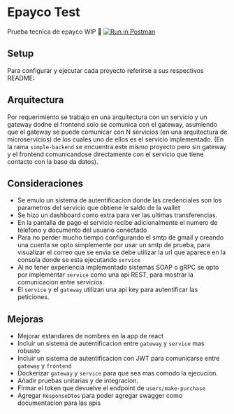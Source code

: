 # Epayco Test
Prueba tecnica de epayco WIP 🚧 [![Run in Postman](https://run.pstmn.io/button.svg)](https://app.getpostman.com/run-collection/eda580736acb6c4531e5)

## Setup
Para configurar y ejecutar cada proyecto referirse a sus respectivos README:

## Arquitectura
Por requerimiento se trabajo en una arquitectura con un servicio y un gateway dodne el frontend solo se comunica con el gateway, asumiendo que el gateway se puede comunicar con N servicios (en una arquitectura de microservicios) de los cuales uno de ellos es el servicio implementado. (En la rama `simple-backend` se encuentra este mismo proyecto pero sin gateway y el frontend comunicandose directamente con el servicio que tiene contacto con la base da datos).


## Consideraciones
* Se emulo un sistema de autentificacion donde las credenciales son los parametros del servicio que obtiene le saldo de la wallet
* Se hizo un dashboard como extra para ver las ultimas transferencias.
* En la pantalla de pago el servicio recibe adicionalmente el numero de telefono y documento del usuario conectado
* Para no perder mucho tiempo configurando el smtp de gmail y creando una cuenta se opto simplemente por usar un smtp de prueba, para visualizar el correo que se envia se debe utilizar la url que aparece en la consola donde se esta ejecutando `service`
* Al no tener experiencia implementado sistemas SOAP o gRPC se opto por implementar `service` como una api REST, para mostrar la comunicacion entre servicios.
* El `service` y el `gateway` utilizan una api key para autentificar las peticiones.


## Mejoras
* Mejorar estandares de nombres en la app de react
* Incluir un sistema de autentificacion entre `gateway` y `service` mas robusto
* Incluir un sistema de autentificacion con JWT para comunicarse entre `gateway` y `frontend`
* Dockerizar `gateway` y `service` para que sea mas comodo la ejecucion.
* Añadir pruebas unitarias y de integracion.
* Firmar el token que devuelve el endpoint de `users/make-purchase`
* Agregar `ResponseDtos` para poder agregar swagger como documentacion para las apis